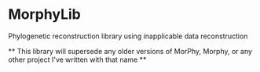 # MorphyLib
Phylogenetic reconstruction library using inapplicable data reconstruction

** This library will supersede any older versions of MorPhy, Morphy, or any other project I've written with that name **
